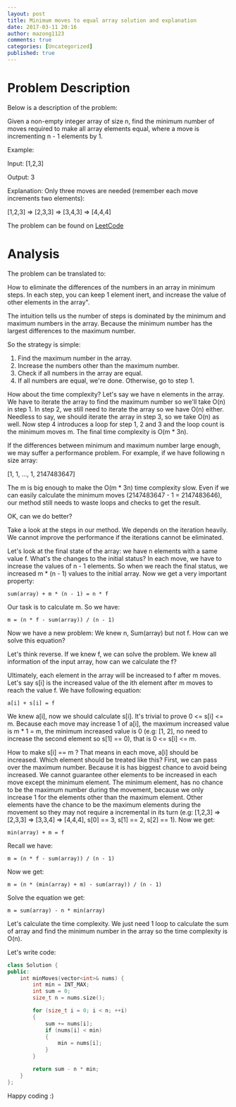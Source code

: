```yaml
---
layout: post
title: Minimum moves to equal array solution and explanation
date: 2017-03-11 20:16
author: mazong1123
comments: true
categories: [Uncategorized]
published: true
---
```


# Problem Description

Below is a description of the problem:


Given a non-empty integer array of size n, find the minimum number of moves required to make all array elements equal, where a move is incrementing n - 1 elements by 1.

Example:

Input:
[1,2,3]

Output:
3

Explanation:
Only three moves are needed (remember each move increments two elements):

[1,2,3]  =>  [2,3,3]  =>  [3,4,3]  =>  [4,4,4]

The problem can be found on [LeetCode](https://leetcode.com/problems/minimum-moves-to-equal-array-elements)

# Analysis

The problem can be translated to:

How to eliminate the differences of the numbers in an array in minimum steps. In each step, you can keep 1 element inert, and increase the value of other elements in the array".

The intuition tells us the number of steps is dominated by the minimum and maximum numbers in the array. Because the minimum number has the largest differences to the maximum number.

So the strategy is simple:

1. Find the maximum number in the array.
2. Increase the numbers other than the maximum number.
3. Check if all numbers in the array are equal.
4. If all numbers are equal, we're done. Otherwise, go to step 1.

How about the time complexity? Let's say we have n elements in the array. We have to iterate the array to find the maximum number so we'll take O(n) in step 1. In step 2, we still need to iterate the array so we have O(n) either. Needless to say, we should iterate the array in step 3, so we take O(n) as well. Now step 4 introduces a loop for step 1, 2 and 3 and the loop count is the minimum moves m. The final time complexity is O(m * 3n).

If the differences between minimum and maximum number large enough, we may suffer a performance problem. For example, if we have following n size array:

[1, 1, ..., 1, 2147483647]

The m is big enough to make the O(m * 3n) time complexity slow. Even if we can easily calculate the minimum moves (2147483647 - 1 = 2147483646), our method still needs to waste loops and checks to get the result.

OK, can we do better?

Take a look at the steps in our method. We depends on the iteration heavily. We cannot improve the performance if the iterations cannot be eliminated.

Let's look at the final state of the array: we have n elements with a same value f. What's the changes to the initial status? In each move, we have to increase the values of n - 1 elements. So when we reach the final status, we increased m * (n - 1) values to the initial array. Now we get a very important property:

```
sum(array) + m * (n - 1) = n * f
```

Our task is to calculate m. So we have:

```
m = (n * f - sum(array)) / (n - 1)
```

Now we have a new problem: We knew n, Sum(array) but not f. How can we solve this equation?

Let's think reverse. If we knew f, we can solve the problem. We knew all information of the input array, how can we calculate the f?

Ultimately, each element in the array will be increased to f after m moves. Let's say s[i] is the increased value of the ith element after m moves to reach the value f. We have following equation:

```
a[i] + s[i] = f
```

We knew a[i], now we should calculate s[i]. It's trivial to prove 0 <= s[i] <= m. Because each move may increase 1 of a[i], the maximum increased value is m * 1 = m, the minimum increased value is 0 (e.g: [1, 2], no need to increase the second element so s[1] == 0), that is 0 <= s[i] <= m.

How to make s[i] == m ? That means in each move, a[i] should be increased. Which element should be treated like this? First, we can pass over the maximum number. Because it is has biggest chance to avoid being increased. We cannot guarantee other elements to be increased in each move except the minimum element. The minimum element, has no chance to be the maximum number during the movement, because we only increase 1 for the elements other than the maximum element. Other elements have the chance to be the maximum elements during the movement so they may not require a incremental in its turn (e.g: [1,2,3] => [2,3,3] => [3,3,4] => [4,4,4], s[0] == 3, s[1] == 2, s[2] == 1). Now we get:

```
min(array) + m = f
```

Recall we have:

```
m = (n * f - sum(array)) / (n - 1)
```

Now we get:

```
m = (n * (min(array) + m) - sum(array)) / (n - 1)
```

Solve the equation we get:

```
m = sum(array) - n * min(array)
```

Let's calculate the time complexity. We just need 1 loop to calculate the sum of array and find the minimum number in the array so the time complexity is O(n).

Let's write code:

```cpp
class Solution {
public:
    int minMoves(vector<int>& nums) {
        int min = INT_MAX;
        int sum = 0;
        size_t n = nums.size();

        for (size_t i = 0; i < n; ++i)
        {
            sum += nums[i];
            if (nums[i] < min)
            {
                min = nums[i];
            }
        }

        return sum - n * min;
    }
};
```

Happy coding :)
